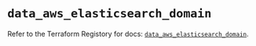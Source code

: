 # `data_aws_elasticsearch_domain`

Refer to the Terraform Registory for docs: [`data_aws_elasticsearch_domain`](https://registry.terraform.io/providers/hashicorp/aws/5.6.1/docs/data-sources/elasticsearch_domain).
